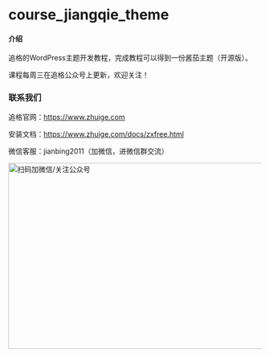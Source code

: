 # course_jiangqie_theme

#### 介绍
追格的WordPress主题开发教程，完成教程可以得到一份酱茄主题（开源版）。

课程每周三在追格公众号上更新，欢迎关注！

### 联系我们

追格官网：https://www.zhuige.com

安装文档：https://www.zhuige.com/docs/zxfree.html

微信客服：jianbing2011（加微信，进微信群交流）

<img src="https://www.zhuige.com/ad/qrcode.png" alt="扫码加微信/关注公众号" width="600" height="370" />
